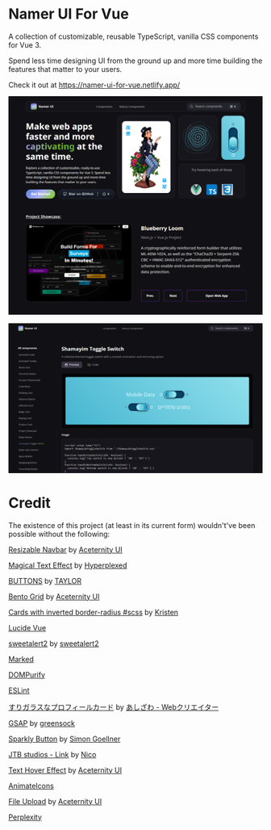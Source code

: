 # Namer UI For Vue
A collection of customizable, reusable TypeScript, vanilla CSS components for Vue 3.

Spend less time designing UI from the ground up and more time building the features that matter to your users.

Check it out at https://namer-ui-for-vue.netlify.app/

![Home page](https://raw.githubusercontent.com/Northstrix/namer-ui-for-vue/refs/heads/main/screenshots/home-page.png)

![Component page](https://raw.githubusercontent.com/Northstrix/namer-ui-for-vue/refs/heads/main/screenshots/shamayim-toggle-switch.png)

# Credit

The existence of this project (at least in its current form) wouldn't've been possible without the following:

[Resizable Navbar](https://ui.aceternity.com/components/resizable-navbar) by [Aceternity UI](https://ui.aceternity.com/)

[Magical Text Effect](https://codepen.io/Hyperplexed/pen/YzeOLYe) by [Hyperplexed](https://codepen.io/Hyperplexed)

[BUTTONS](https://codepen.io/uchihaclan/pen/NWOyRWy) by [TAYLOR](https://codepen.io/uchihaclan)

[Bento Grid](https://ui.aceternity.com/components/bento-grid) by [Aceternity UI](https://ui.aceternity.com/)

[Cards with inverted border-radius #scss](https://codepen.io/kristen17/pen/pomgrKp) by [Kristen](https://codepen.io/kristen17)

[Lucide Vue](https://www.npmjs.com/package/lucide-vue-next)

[sweetalert2](https://github.com/sweetalert2/sweetalert2) by [sweetalert2](https://github.com/sweetalert2)

[Marked](https://www.npmjs.com/package/marked)

[DOMPurify](https://www.npmjs.com/package/dompurify)

[ESLint](https://www.npmjs.com/package/eslint)

[すりガラスなプロフィールカード](https://codepen.io/ash_creator/pen/zYaPZLB) by [あしざわ - Webクリエイター](https://codepen.io/ash_creator)

[GSAP](https://github.com/greensock/GSAP) by [greensock](https://github.com/greensock)

[Sparkly Button](https://codepen.io/simeydotme/pen/WNawXQM) by [Simon Goellner](https://codepen.io/simeydotme)

[JTB studios - Link](https://codepen.io/zzznicob/pen/GRPgKLM) by [Nico](https://codepen.io/zzznicob)

[Text Hover Effect](https://ui.aceternity.com/components/text-hover-effect) by [Aceternity UI](https://ui.aceternity.com/)

[AnimateIcons](https://animateicons.vercel.app/)

[File Upload](https://ui.aceternity.com/components/file-upload) by [Aceternity UI](https://ui.aceternity.com/)

[Perplexity](https://www.perplexity.ai/)

